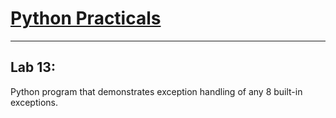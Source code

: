 # [Python Practicals](../../../)


---


## Lab 13:


Python program that demonstrates exception handling of any 8 built-in exceptions.

